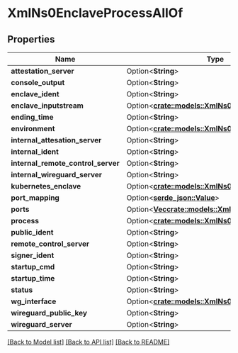 # XmlNs0EnclaveProcessAllOf

## Properties

Name | Type | Description | Notes
------------ | ------------- | ------------- | -------------
**attestation_server** | Option<**String**> |  | [optional]
**console_output** | Option<**String**> |  | [optional]
**enclave_ident** | Option<**String**> |  | [optional]
**enclave_inputstream** | Option<[**crate::models::XmlNs0InputStream**](xml_ns0_inputStream.md)> |  | [optional]
**ending_time** | Option<**String**> |  | [optional]
**environment** | Option<[**crate::models::XmlNs0Environment**](xml_ns0_environment.md)> |  | [optional]
**internal_attesation_server** | Option<**String**> |  | [optional]
**internal_ident** | Option<**String**> |  | [optional]
**internal_remote_control_server** | Option<**String**> |  | [optional]
**internal_wireguard_server** | Option<**String**> |  | [optional]
**kubernetes_enclave** | Option<[**crate::models::XmlNs0KubernetesEnclave**](xml_ns0_kubernetesEnclave.md)> |  | [optional]
**port_mapping** | Option<[**serde_json::Value**](.md)> |  | [optional]
**ports** | Option<[**Vec<crate::models::XmlNs0EnclavePort>**](xml_ns0_enclavePort.md)> |  | [optional]
**process** | Option<[**crate::models::XmlNs0Process**](xml_ns0_process.md)> |  | [optional]
**public_ident** | Option<**String**> |  | [optional]
**remote_control_server** | Option<**String**> |  | [optional]
**signer_ident** | Option<**String**> |  | [optional]
**startup_cmd** | Option<**String**> |  | [optional]
**startup_time** | Option<**String**> |  | [optional]
**status** | Option<**String**> |  | [optional]
**wg_interface** | Option<[**crate::models::XmlNs0WireguardInterface**](xml_ns0_wireguardInterface.md)> |  | [optional]
**wireguard_public_key** | Option<**String**> |  | [optional]
**wireguard_server** | Option<**String**> |  | [optional]

[[Back to Model list]](../README.md#documentation-for-models) [[Back to API list]](../README.md#documentation-for-api-endpoints) [[Back to README]](../README.md)


